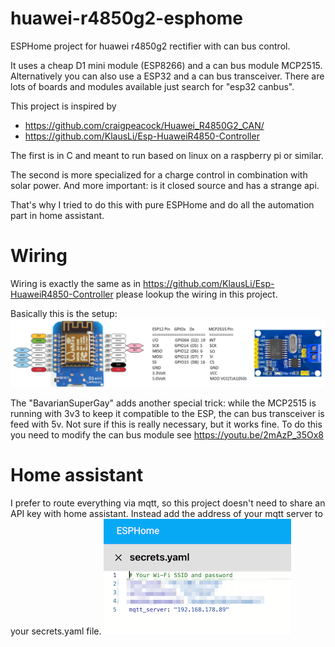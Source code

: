# huawei-r4850g2-esphome
ESPHome project for huawei r4850g2 rectifier with can bus control.

It uses a cheap D1 mini module (ESP8266) and a can bus module MCP2515. Alternatively you can also use a ESP32 and a can bus transceiver.
There are lots of boards and modules available just search for "esp32 canbus".

This project is inspired by 
  - https://github.com/craigpeacock/Huawei_R4850G2_CAN/
  - https://github.com/KlausLi/Esp-HuaweiR4850-Controller

The first is in C and meant to run based on linux on a raspberry pi or similar.

The second is more specialized for a charge control in combination with solar power. And more important: is it closed source and has a strange api.

That's why I tried to do this with pure ESPHome and do all the automation part in home assistant.

# Wiring

Wiring is exactly the same as in https://github.com/KlausLi/Esp-HuaweiR4850-Controller please lookup the wiring in this project.

Basically this is the setup:
![wiring](/images/wiring.png)

The "BavarianSuperGay" adds another special trick: while the MCP2515 is running with 3v3 to keep it compatible to the ESP, the can bus transceiver is feed with 5v. Not sure if this is really necessary, but it works fine. To do this you need to modify the can bus module see https://youtu.be/2mAzP_35Ox8

# Home assistant

I prefer to route everything via mqtt, so this project doesn't need to share an API key with home assistant. Instead add the address of your mqtt server to your secrets.yaml file.
![Secrets](/images/secrets.png)

